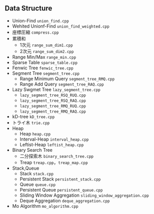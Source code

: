 ## Data Structure

- Union-Find  `union_find.cpp`
- Wehited Unionf-Find `union_find_weighted.cpp`
- 座標圧縮 `compress.cpp`
- 累積和 
    - 1次元 `range_sum_dim1.cpp`
    - 2次元 `range_sum_dim2.cpp`
- Range Min/Max `range_min.cpp`
- Sparse Table `sparse_table.cpp`
- Fenwic Tree `fenwic_tree.cpp`   
- Segment Tree  `segment_tree.cpp`
    - Range Minimum Query  `segment_tree_RMQ.cpp`
    - Range Add Query  `segment_tree_RAQ.cpp`
- Lazy Swgmet Tree `lazy_segment_tree.cpp`
    - `lazy_segment_tree_RSQ_RUQ.cpp`
    - `lazy_segment_tree_RSQ_RAQ.cpp`
    - `lazy_segment_tree_RMQ_RUQ.cpp`
    - `lazy_segment_tree_RMQ_RAQ.cpp`
- kD-tree `kD_tree.cpp`
- トライ木 `trie.cpp`
- Heap
    - Heap `heap.cpp`
    - Interval-Heap `interval_heap.cpp`
    - Leftist-Heap `leftist_heap.cpp`
- Binary Search Tree
    - 二分探索木 `binary_search_tree.cpp`
    - Treap `treap.cpp`，`treap_map.cpp`
- Stack,Queue
    - Stack `stack.cpp`
    - Persistent Stack `persistent_stack.cpp`
    - Queue `queue.cpp`
    - Persistent Queue `persistent_queue.cpp`
    - Sliding Window Aggregation `sliding_window_aggregation.cpp`
    - Deque Aggregation `deque_aggregation.cpp`
- Mo Algorithm `mo_algorithm.cpp`
